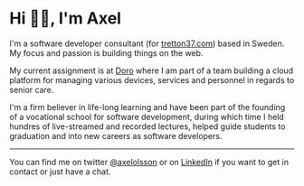 # Hi 👋🏼, I'm Axel

I'm a software developer consultant (for [tretton37.com](https://tretton37.com)) based in Sweden. My focus and passion is building things on the web.

My current assignment is at [Doro](https://www.doro.com/en-us/) where I am part of a team building a cloud platform for managing various devices, services and personnel in regards to senior care.

I'm a firm believer in life-long learning and have been part of the founding of a vocational school for software development, during which time I held hundres of live-streamed and recorded lectures, helped guide students to graduation and into new careers as software developers.

---

You can find me on twitter [@axelolsson](https://twitter.com/axelolsson) or on [LinkedIn](http://linkedin.com/in/axelolsson) if you want to get in contact or just have a chat.
